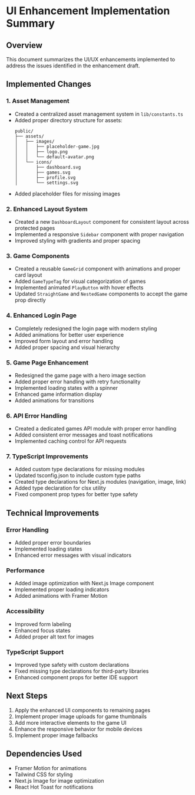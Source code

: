 # UI Enhancement Implementation Summary

## Overview
This document summarizes the UI/UX enhancements implemented to address the issues identified in the enhancement draft.

## Implemented Changes

### 1. Asset Management
- Created a centralized asset management system in `lib/constants.ts`
- Added proper directory structure for assets:
  ```
  public/
  ├── assets/
  │   ├── images/
  │   │   ├── placeholder-game.jpg
  │   │   ├── logo.png
  │   │   └── default-avatar.png
  │   └── icons/
  │       ├── dashboard.svg
  │       ├── games.svg
  │       ├── profile.svg
  │       └── settings.svg
  ```
- Added placeholder files for missing images

### 2. Enhanced Layout System
- Created a new `DashboardLayout` component for consistent layout across protected pages
- Implemented a responsive `Sidebar` component with proper navigation
- Improved styling with gradients and proper spacing

### 3. Game Components
- Created a reusable `GameGrid` component with animations and proper card layout
- Added `GameTypeTag` for visual categorization of games
- Implemented animated `PlayButton` with hover effects
- Updated `StraightGame` and `NestedGame` components to accept the game prop directly

### 4. Enhanced Login Page
- Completely redesigned the login page with modern styling
- Added animations for better user experience
- Improved form layout and error handling
- Added proper spacing and visual hierarchy

### 5. Game Page Enhancement
- Redesigned the game page with a hero image section
- Added proper error handling with retry functionality
- Implemented loading states with a spinner
- Enhanced game information display
- Added animations for transitions

### 6. API Error Handling
- Created a dedicated games API module with proper error handling
- Added consistent error messages and toast notifications
- Implemented caching control for API requests

### 7. TypeScript Improvements
- Added custom type declarations for missing modules
- Updated tsconfig.json to include custom type paths
- Created type declarations for Next.js modules (navigation, image, link)
- Added type declaration for clsx utility
- Fixed component prop types for better type safety

## Technical Improvements

### Error Handling
- Added proper error boundaries
- Implemented loading states
- Enhanced error messages with visual indicators

### Performance
- Added image optimization with Next.js Image component
- Implemented proper loading indicators
- Added animations with Framer Motion

### Accessibility
- Improved form labeling
- Enhanced focus states
- Added proper alt text for images

### TypeScript Support
- Improved type safety with custom declarations
- Fixed missing type declarations for third-party libraries
- Enhanced component props for better IDE support

## Next Steps
1. Apply the enhanced UI components to remaining pages
2. Implement proper image uploads for game thumbnails
3. Add more interactive elements to the game UI
4. Enhance the responsive behavior for mobile devices
5. Implement proper image fallbacks

## Dependencies Used
- Framer Motion for animations
- Tailwind CSS for styling
- Next.js Image for image optimization
- React Hot Toast for notifications 